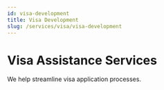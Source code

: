 ```yaml
---
id: visa-development
title: Visa Development
slug: /services/visa/visa-development
---
```


# Visa Assistance Services

We help streamline visa application processes.
